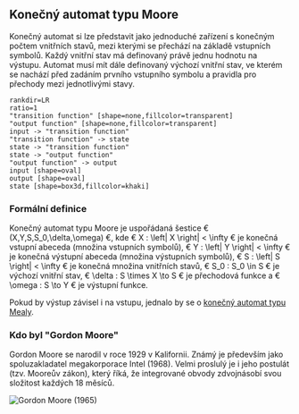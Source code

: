 ## Konečný automat typu Moore

Konečný automat si lze představit jako jednoduché zařízení s konečným počtem vnitřních stavů, mezi kterými se přechází na základě vstupních symbolů. Každý vnitřní stav má definovaný právě jednu hodnotu na výstupu. Automat musí mít dále definovaný výchozí vnitřní stav, ve kterém se nachází před zadáním prvního vstupního symbolu a pravidla pro přechody mezi jednotlivými stavy.

```dot:digraph
rankdir=LR
ratio=1
"transition function" [shape=none,fillcolor=transparent]
"output function" [shape=none,fillcolor=transparent]
input -> "transition function"
"transition function" -> state
state -> "transition function"
state -> "output function"
"output function" -> output
input [shape=oval]
output [shape=oval]
state [shape=box3d,fillcolor=khaki]
```

### Formální definice

Konečný automat typu Moore je uspořádaná šestice € (X,Y,S,S_0,\delta,\omega) €, kde € X : \left| X \right| < \infty € je konečná vstupní abeceda (množina vstupních symbolů), € Y : \left| Y \right| < \infty € je konečná výstupní abeceda (množina výstupních symbolů), € S : \left| S \right| < \infty € je konečná množina vnitřních stavů, € S_0 : S_0 \in S € je výchozí vnitřní stav, € \delta : S \times X \to S € je přechodová funkce a € \omega : S \to Y € je výstupní funkce.

Pokud by výstup závisel i na vstupu, jednalo by se o [konečný automat typu Mealy](wiki/mealy).

### Kdo byl "Gordon Moore"

Gordon Moore se narodil v roce 1929 v Kalifornii. Známý je především jako spoluzakladatel megakorporace Intel (1968). Velmi proslulý je i jeho postulát (tzv. Mooreův zákon), který říká, že integrované obvody zdvojnásobí svou složitost každých 18 měsíců.

![Gordon Moore (1965)](http://www.computerhistory.org/semiconductor/assets/img/400x400/1965_1_1.jpg)